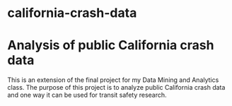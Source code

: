 # california-crash-data
# Analysis of public California crash data

This is an extension of the final project for my Data Mining and Analytics class. The purpose of this project is to analyze public California crash data 
and one way it can be used for transit safety research. 
